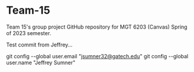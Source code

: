 # Team-15
 Team 15's group project GitHub repository for MGT 6203 (Canvas) Spring of 2023 semester.

Test commit from Jeffrey...

git config --global user.email "jsumner32@gatech.edu"
  git config --global user.name "Jeffrey Sumner"